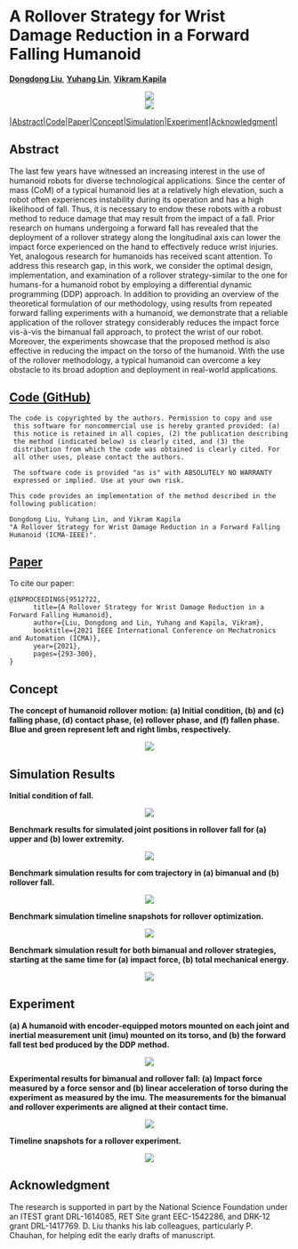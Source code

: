 # A Rollover Strategy for Wrist Damage Reduction in a Forward Falling Humanoid

[**Dongdong Liu**](http://mechatronics.engineering.nyu.edu/people/phd-candidates/dongdong-liu.php),  [**Yuhang Lin**](), [**Vikram Kapila**](http://mechatronics.engineering.nyu.edu/people/vikram-kapila)

<div align="center">
<img src="https://raw.githubusercontent.com/nyu-legged-group/Rollover/main/docs/figs/featured.gif"/>
</div>

<div align="center">
<img src="https://raw.githubusercontent.com/nyu-legged-group/Rollover/main/docs/figs/1.png"/>
</div>

|[Abstract](#abstract)|[Code](#code-github)|[Paper](#paper)|[Concept](#concept)|[Simulation](#simulation-results)|[Experiment](#experiment)|[Acknowledgment](#acknowledgment)|

## Abstract
The last few years have witnessed an increasing interest in the use of humanoid robots for diverse technological applications. Since the center of mass (CoM) of a typical humanoid lies at a relatively high elevation, such a robot often experiences instability during its operation and has a high likelihood of fall. Thus, it is necessary to endow these robots with a robust method to reduce damage that may result from the impact of a fall. Prior research on humans undergoing a forward fall has revealed that the deployment of a rollover strategy along the longitudinal axis can lower the impact force experienced on the hand to effectively reduce wrist injuries. Yet, analogous research for humanoids has received scant attention. To address this research gap, in this work, we consider the optimal design, implementation, and examination of a rollover strategy-similar to the one for humans-for a humanoid robot by employing a differential dynamic programming (DDP) approach. In addition to providing an overview of the theoretical formulation of our methodology, using results from repeated forward falling experiments with a humanoid, we demonstrate that a reliable application of the rollover strategy considerably reduces the impact force vis-à-vis the bimanual fall approach, to protect the wrist of our robot. Moreover, the experiments showcase that the proposed method is also effective in reducing the impact on the torso of the humanoid. With the use of the rollover methodology, a typical humanoid can overcome a key obstacle to its broad adoption and deployment in real-world applications.

## [Code (GitHub)](https://github.com/nyu-legged-group/Rollover/tree/main/)
```
The code is copyrighted by the authors. Permission to copy and use 
 this software for noncommercial use is hereby granted provided: (a)
 this notice is retained in all copies, (2) the publication describing
 the method (indicated below) is clearly cited, and (3) the
 distribution from which the code was obtained is clearly cited. For
 all other uses, please contact the authors.
 
 The software code is provided "as is" with ABSOLUTELY NO WARRANTY
 expressed or implied. Use at your own risk.

This code provides an implementation of the method described in the
following publication: 

Dongdong Liu, Yuhang Lin, and Vikram Kapila    
"A Rollover Strategy for Wrist Damage Reduction in a Forward Falling Humanoid (ICMA-IEEE)". 
``` 

## [Paper](https://ieeexplore.ieee.org/abstract/document/9512722)
To cite our paper:
```
@INPROCEEDINGS{9512722,
      title={A Rollover Strategy for Wrist Damage Reduction in a Forward Falling Humanoid},  
      author={Liu, Dongdong and Lin, Yuhang and Kapila, Vikram},
      booktitle={2021 IEEE International Conference on Mechatronics and Automation (ICMA)}, 
      year={2021},
      pages={293-300},
}
```

## Concept 
**The concept of humanoid rollover motion: (a) Initial condition, (b) and (c) falling phase, (d) contact phase, (e) rollover phase, and (f) fallen phase. Blue and green represent left and right limbs, respectively.**

<div align="center">
<img src="https://raw.githubusercontent.com/nyu-legged-group/Rollover/main/docs/figs/2.png"/>
</div>

## Simulation Results
**Initial condition of fall.**

<div align="center">
<img src="https://raw.githubusercontent.com/nyu-legged-group/Rollover/main/docs/figs/3.png"/>
</div>

**Benchmark results for simulated joint positions in rollover fall for (a) upper and (b) lower extremity.**

<div align="center">
<img src="https://raw.githubusercontent.com/nyu-legged-group/Rollover/main/docs/figs/4.png"/>
</div>

**Benchmark simulation results for com trajectory in (a) bimanual and (b) rollover fall.**

<div align="center">
<img src="https://raw.githubusercontent.com/nyu-legged-group/Rollover/main/docs/figs/5.png"/>
</div>

**Benchmark simulation timeline snapshots for rollover optimization.**

<div align="center">
<img src="https://raw.githubusercontent.com/nyu-legged-group/Rollover/main/docs/figs/6.png"/>
</div>

**Benchmark simulation result for both bimanual and rollover strategies, starting at the same time for (a) impact force, (b) total mechanical energy.**


<div align="center">
<img src="https://raw.githubusercontent.com/nyu-legged-group/Rollover/main/docs/figs/7.png"/>
</div>

## Experiment
**(a) A humanoid with encoder-equipped motors mounted on each joint and inertial measurement unit (imu) mounted on its torso, and (b) the forward fall test bed produced by the DDP method.**

<div align="center">
<img src="https://raw.githubusercontent.com/nyu-legged-group/Rollover/main/docs/figs/8.png"/>
</div>

**Experimental results for bimanual and rollover fall: (a) Impact force measured by a force sensor and (b) linear acceleration of torso during the experiment as measured by the imu. The measurements for the bimanual and rollover experiments are aligned at their contact time.**

<div align="center">
<img src="https://raw.githubusercontent.com/nyu-legged-group/Rollover/main/docs/figs/9.png"/>
</div>

**Timeline snapshots for a rollover experiment.**


<div align="center">
<img src="https://raw.githubusercontent.com/nyu-legged-group/Rollover/main/docs/figs/10.png"/>
</div>

## Acknowledgment
 The research is supported in part by the National Science Foundation under an ITEST grant DRL-1614085, RET Site grant EEC-1542286, and DRK-12 grant DRL-1417769. D. Liu thanks his lab colleagues, particularly P. Chauhan, for helping edit the early drafts of manuscript.
